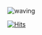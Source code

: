 ![waving](https://capsule-render.vercel.app/api?type=waving&height=200&text=Nagle&fontAlign=80&fontAlignY=40&color=gradient)

[![Hits](https://hits.seeyoufarm.com/api/count/incr/badge.svg?url=https%3A%2F%2Fgithub.com%2FHyeokjaeLee%2Fknu-lms-scheduler&count_bg=%23000000&title_bg=%23675F54&icon=github.svg&icon_color=%23E7E7E7&title=Visitors&edge_flat=true)](https://hits.seeyoufarm.com)
